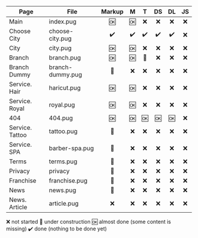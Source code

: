 

| Page            | File             | Markup |  M  |  T  |  DS  |  DL  |   JS   |
|-----------------|------------------|:------:|:---:|:---:|:----:|:----:|:------:|
| Main            | index.pug        |   🆗  |  🆗 | ❌ |  ❌  |  ❌ |   ❌   |
| Choose City     | choose-city.pug  |   ✔️  |  ✔️ | ✔️ |  ✔️  |  ✔️ |   ❌   |
| City            | city.pug         |   🆗  |  🆗 | ❌ |  ❌  |  ❌ |   ❌   |
| Branch          | branch.pug       |   🆗  |  🆗 | 🚧 |  ❌  |  ❌ |   ❌   |
| Branch Dummy    | branch-dummy.pug |   🚧  |  ❌ | ❌ |  ❌  |  ❌ |   ❌   |
| Service. Hair   | haricut.pug      |   🆗  |  🆗 | ❌ |  ❌  |  ❌ |   ❌   |
| Service. Royal  | royal.pug        |   🆗  |  🆗 | ❌ |  ❌  |  ❌ |   ❌   |
| 404             | 404.pug          |   🆗  |  🆗 | 🆗 |  🆗  |  🆗 |   ❌   |
| Service. Tattoo | tattoo.pug       |   🚧  |  ❌ | ❌ |  ❌  |  ❌ |   ❌   |
| Service. SPA    | barber-spa.pug   |   🚧  |  ❌ | ❌ |  ❌  |  ❌ |   ❌   |
| Terms           | terms.pug        |   🚧  |  ❌ | ❌ |  ❌  |  ❌ |   ❌   |
| Privacy         | privacy          |   🚧  |  ❌ | ❌ |  ❌  |  ❌ |   ❌   |
| Franchise       | franchise.pug    |   🚧  |  ❌ | ❌ |  ❌  |  ❌ |   ❌   |
| News            | news.pug         |   🚧  |  ❌ | ❌ |  ❌  |  ❌ |   ❌   |
| News. Article   | article.pug      |   ❌  |  ❌ | ❌ |  ❌  |  ❌ |   ❌   |

❌ not started
🚧 under construction
🆗 almost done (some content is missing)
✔️ done (nothing to be done yet)
